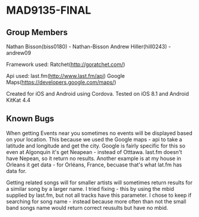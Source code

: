 MAD9135-FINAL
=============

Group Members
-------------
Nathan Bisson(biss0180) - Nathan-Bisson
Andrew Hiller(hill0243) - andrew09

Framework used: Ratchet(http://goratchet.com/)

Api used: last.fm(http://www.last.fm/api)
          Google Maps(https://developers.google.com/maps/)

Created for iOS and Android using Cordova. Tested on iOS 8.1 and Android KitKat 4.4

Known Bugs
------------
When getting Events near you sometimes no events will be displayed based on your location. This because we used the Google maps -
api to take a latitude and longitude and get the city. Google is fairly specific for this so even at Algonquin it's get Neapean - 
instead of Otttawa. last.fm doesn't have Nepean, so it return no results. Another example is at my house in Orleans it get data -
for Orléans, France, becuase that's what lat.fm has data for. 

Getting related songs will for smaller artists will sometimes return results for a similar song by a larger name. I tried fixing -
this by using the mbid supplied by last.fm, but not all tracks have this parameter. I chose to keep if searching for song name -
instead because more often than not the small band songs name would return correct reusults but have no mbid. 
